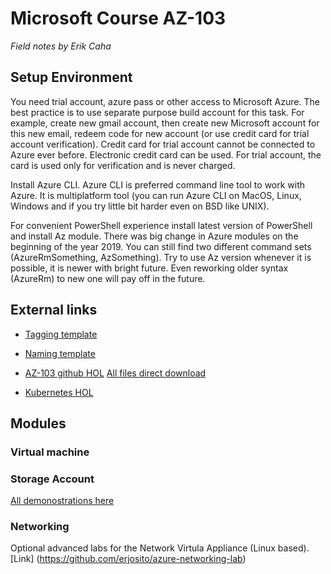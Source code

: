 # Microsoft Course AZ-103

*Field notes by Erik Caha*

## Setup Environment

You need trial account, azure pass or other access to Microsoft Azure. The best practice is to use separate purpose build account for this task. For example, create new gmail account, then create new Microsoft account for this new email, redeem code for new account (or use credit card for trial account verification). Credit card for trial account cannot be connected to Azure ever before. Electronic credit card can be used. For trial account, the card is used only for verification and is never charged.

Install Azure CLI. Azure CLI is preferred command line tool to work with Azure. It is multiplatform tool (you can run Azure CLI on MacOS, Linux, Windows and if you try little bit harder even on BSD like UNIX).

For convenient PowerShell experience install latest version of PowerShell and install Az module. There was big change in Azure modules on the beginning of the year 2019. You can still find two different command sets (AzureRmSomething, AzSomething). Try to use Az version whenever it is possible, it is newer with bright future. Even reworking older syntax (AzureRm) to new one will pay off in the future.

## External links

* [Tagging template](https://slstudentpublic.blob.core.windows.net/governance/Tagging.xlsx)
* [Naming template](https://slstudentpublic.blob.core.windows.net/governance/NamingStandards.xlsx)

* [AZ-103 github HOL](https://github.com/MicrosoftLearning/AZ-103-MicrosoftAzureAdministrator/tree/master/Instructions/Labs) [All files direct download](https://github.com/MicrosoftLearning/AZ-103-MicrosoftAzureAdministrator/archive/master.zip)
* [Kubernetes HOL](https://github.com/MicrosoftLearning/AZ-203-DevelopingSolutionsforMicrosoftAzure/blob/master/Instructions/Labs/AZ-203_02_lab.md)

## Modules

### Virtual machine

### Storage Account
[All demonostrations here](StorageAccount.md)

### Networking
Optional advanced labs for the Network Virtula Appliance (Linux based). [Link] (https://github.com/erjosito/azure-networking-lab)
